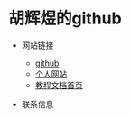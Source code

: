 # 胡辉煜的github

- 网站链接
  - [github](https://github.com/huhuiyu)
  - [个人网站](https://huhuiyu.top)
  - [教程文档首页](https://document.huhuiyu.top)

- 联系信息
<!-- 图片区 -->
<section class="img-flex-box logos" >
  <section><img  src="https://media.huhuiyu.top/qrcode/huhuiyu_wechat.jpg" alt=""></section>
  <section><img src="https://media.huhuiyu.top/qrcode/huhuiyu_qq.jpg" alt=""></section>
  <section><img  src="https://media.huhuiyu.top/qrcode/huhuiyu.top.png" alt=""></section>
</section>
<!-- js处理背景和css样式 -->
<script type="module" src="https://huhuiyu.top/js/github.js"></script>

